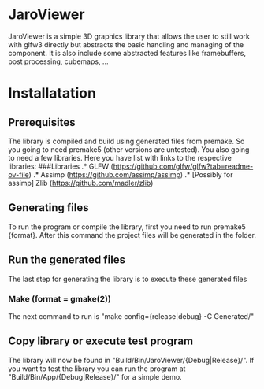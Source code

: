 # JaroViewer
JaroViewer is a simple 3D graphics library that allows the user to still work with glfw3 directly but abstracts the basic handling and managing of the component. It is also include some abstracted features like framebuffers, post processing, cubemaps, ...

# Installatation
## Prerequisites
The library is compiled and build using generated files from premake. So you going to need premake5 (other versions are untested). You also going to need a few libraries. Here you have list with links to the respective libraries:
###Libraries
.* GLFW (https://github.com/glfw/glfw?tab=readme-ov-file)
.* Assimp (https://github.com/assimp/assimp)
.* [Possibly for assimp] Zlib (https://github.com/madler/zlib)
## Generating files
To run the program or compile the library, first you need to run premake5 {format}. After this command the project files will be generated in the folder.
## Run the generated files
The last step for generating the library is to execute these generated files
### Make (format = gmake(2))
The next command to run is "make config={release|debug} -C Generated/"
## Copy library or execute test program
The library will now be found in "Build/Bin/JaroViewer/{Debug|Release}/". If you want to test the library you can run the program at "Build/Bin/App/{Debug|Release}/" for a simple demo.
